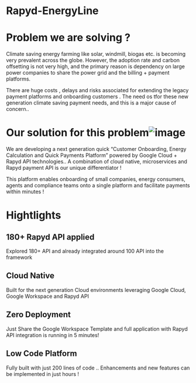 # Rapyd-EnergyLine

# Problem we are solving ?

Climate saving energy farming like solar, windmill, biogas etc. is becoming very prevalent across the globe.  However, the adoption rate and carbon offsetting is not very high, and  the primary reason is dependency on large power companies to share the power grid and the billing + payment platforms. 

There are huge costs , delays and risks associated for extending the legacy payment platforms and onboarding customers . The need os tfor these new generation climate saving payment needs, and this is a major cause of concern..

# Our solution for this problem![image](https://user-images.githubusercontent.com/61966148/206515515-4edbf8d8-b330-4189-a9fc-89c8262d8787.png)

We are developing a next generation quick “Customer Onboarding, Energy Calculation and Quick Payments Platform” powered by Google Cloud + Rapyd API technologies.. A combination of cloud native, microservices and Rapyd payment API is our unique differentiator !

This platform enables onboarding of small companies, energy consumers, agents and compliance teams onto a single platform and facilitate payments within minutes ! 

# Hightlights
## 180+ Rapyd API applied
Explored 180+ API and already integrated around 100 API into the framework

## Cloud Native
Built for the next generation Cloud environments leveraging Google Cloud, Google Workspace and Rapyd API


## Zero Deployment
Just Share the Google Workspace Template and full application with Rapyd API integration is running in 5 minutes!


## Low Code Platform

Fully built with just 200 lines of code .. Enhancements and new features can be implemented in just hours !




